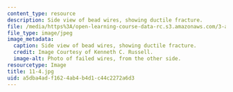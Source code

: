 ```yaml
---
content_type: resource
description: Side view of bead wires, showing ductile fracture.
file: /media/https%3A/open-learning-course-data-rc.s3.amazonaws.com/3-a27-case-studies-in-forensic-metallurgy-fall-2007/a5dba4adf1624ab4b4d1c44c2272a6d3_11-4.jpg
file_type: image/jpeg
image_metadata:
  caption: Side view of bead wires, showing ductile fracture.
  credit: Image Courtesy of Kenneth C. Russell.
  image-alt: Photo of failed wires, from the other side.
resourcetype: Image
title: 11-4.jpg
uid: a5dba4ad-f162-4ab4-b4d1-c44c2272a6d3
---
```

